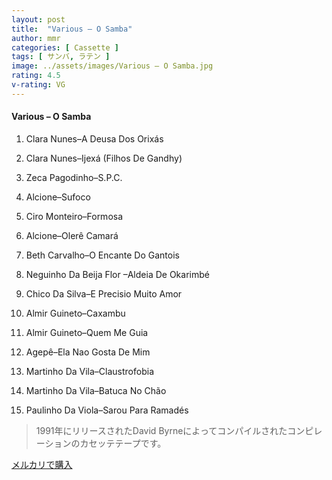 ```yaml
---
layout: post
title:  "Various – O Samba"
author: mmr
categories: [ Cassette ]
tags: [ サンバ, ラテン ]
image: ../assets/images/Various – O Samba.jpg
rating: 4.5
v-rating: VG
---
```


#### Various – O Samba

1. Clara Nunes–A Deusa Dos Orixás

2. Clara Nunes–Ijexá (Filhos De Gandhy)

3. Zeca Pagodinho–S.P.C.

4. Alcione–Sufoco

5. Ciro Monteiro–Formosa

6. Alcione–Olerê Camará

7. Beth Carvalho–O Encante Do Gantois

8. Neguinho Da Beija Flor –Aldeia De Okarimbé

9. Chico Da Silva–E Precisio Muito Amor

10. Almir Guineto–Caxambu

11. Almir Guineto–Quem Me Guia

12. Agepê–Ela Nao Gosta De Mim

13. Martinho Da Vila–Claustrofobia

14. Martinho Da Vila–Batuca No Chão

15. Paulinho Da Viola–Sarou Para Ramadés

> 1991年にリリースされたDavid Byrneによってコンパイルされたコンピレーションのカセッテテープです。



[メルカリで購入](https://jp.mercari.com/item/m33683727041)

